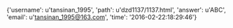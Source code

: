 {'username': u'tansinan_1995', 'path': u'dzd1137/1137.html', 'answer': u'ABC', 'email': u'tansinan_1995@163.com', 'time': '2016-02-22:18:29:46'}